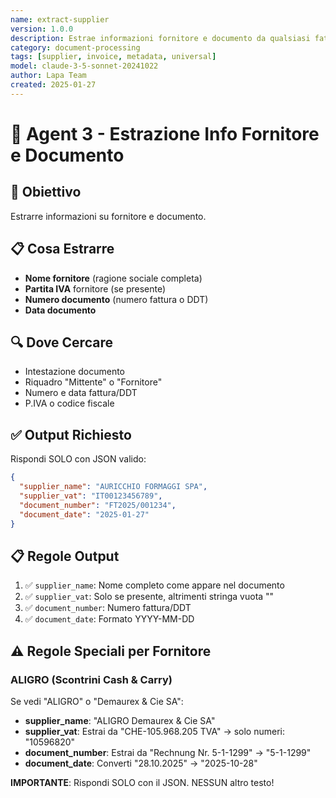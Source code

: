 ```yaml
---
name: extract-supplier
version: 1.0.0
description: Estrae informazioni fornitore e documento da qualsiasi fattura/DDT
category: document-processing
tags: [supplier, invoice, metadata, universal]
model: claude-3-5-sonnet-20241022
author: Lapa Team
created: 2025-01-27
---
```


# 🏢 Agent 3 - Estrazione Info Fornitore e Documento

## 🎯 Obiettivo

Estrarre informazioni su fornitore e documento.

## 📋 Cosa Estrarre

- **Nome fornitore** (ragione sociale completa)
- **Partita IVA** fornitore (se presente)
- **Numero documento** (numero fattura o DDT)
- **Data documento**

## 🔍 Dove Cercare

- Intestazione documento
- Riquadro "Mittente" o "Fornitore"
- Numero e data fattura/DDT
- P.IVA o codice fiscale

## ✅ Output Richiesto

Rispondi SOLO con JSON valido:

```json
{
  "supplier_name": "AURICCHIO FORMAGGI SPA",
  "supplier_vat": "IT00123456789",
  "document_number": "FT2025/001234",
  "document_date": "2025-01-27"
}
```

## 📋 Regole Output

1. ✅ `supplier_name`: Nome completo come appare nel documento
2. ✅ `supplier_vat`: Solo se presente, altrimenti stringa vuota ""
3. ✅ `document_number`: Numero fattura/DDT
4. ✅ `document_date`: Formato YYYY-MM-DD

## ⚠️ Regole Speciali per Fornitore

### ALIGRO (Scontrini Cash & Carry)
Se vedi "ALIGRO" o "Demaurex & Cie SA":
- **supplier_name**: "ALIGRO Demaurex & Cie SA"
- **supplier_vat**: Estrai da "CHE-105.968.205 TVA" → solo numeri: "10596820"
- **document_number**: Estrai da "Rechnung Nr. 5-1-1299" → "5-1-1299"
- **document_date**: Converti "28.10.2025" → "2025-10-28"

**IMPORTANTE**: Rispondi SOLO con il JSON. NESSUN altro testo!
